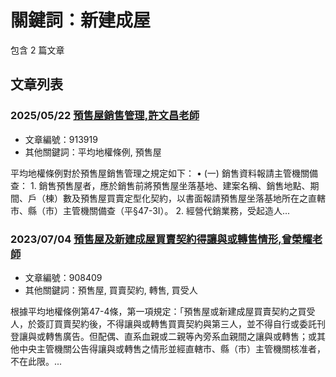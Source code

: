 # 關鍵詞：新建成屋

包含 2 篇文章

## 文章列表

### 2025/05/22 [預售屋銷售管理,許文昌老師](../../articles/913919_%E9%A0%90%E5%94%AE%E5%B1%8B%E9%8A%B7%E5%94%AE%E7%AE%A1%E7%90%86%2C%E8%A8%B1%E6%96%87%E6%98%8C%E8%80%81%E5%B8%AB.md)
- 文章編號：913919
- 其他關鍵詞：平均地權條例, 預售屋

平均地權條例對於預售屋銷售管理之規定如下： • (一) 銷售資料報請主管機關備查： 1. 銷售預售屋者，應於銷售前將預售屋坐落基地、建案名稱、銷售地點、期間、戶（棟）數及預售屋買賣定型化契約，以書面報請預售屋坐落基地所在之直轄市、縣（市）主管機關備查（平§47-3I）。 2. 經營代銷業務，受起造人...

### 2023/07/04 [預售屋及新建成屋買賣契約得讓與或轉售情形,曾榮耀老師](../../articles/908409_%E9%A0%90%E5%94%AE%E5%B1%8B%E5%8F%8A%E6%96%B0%E5%BB%BA%E6%88%90%E5%B1%8B%E8%B2%B7%E8%B3%A3%E5%A5%91%E7%B4%84%E5%BE%97%E8%AE%93%E8%88%87%E6%88%96%E8%BD%89%E5%94%AE%E6%83%85%E5%BD%A2%2C%E6%9B%BE%E6%A6%AE%E8%80%80%E8%80%81%E5%B8%AB.md)
- 文章編號：908409
- 其他關鍵詞：預售屋, 買賣契約, 轉售, 買受人

根據平均地權條例第47-4條，第一項規定：「預售屋或新建成屋買賣契約之買受人，於簽訂買賣契約後，不得讓與或轉售買賣契約與第三人，並不得自行或委託刊登讓與或轉售廣告。但配偶、直系血親或二親等內旁系血親間之讓與或轉售；或其他中央主管機關公告得讓與或轉售之情形並經直轄市、縣（市）主管機關核准者，不在此限。...
